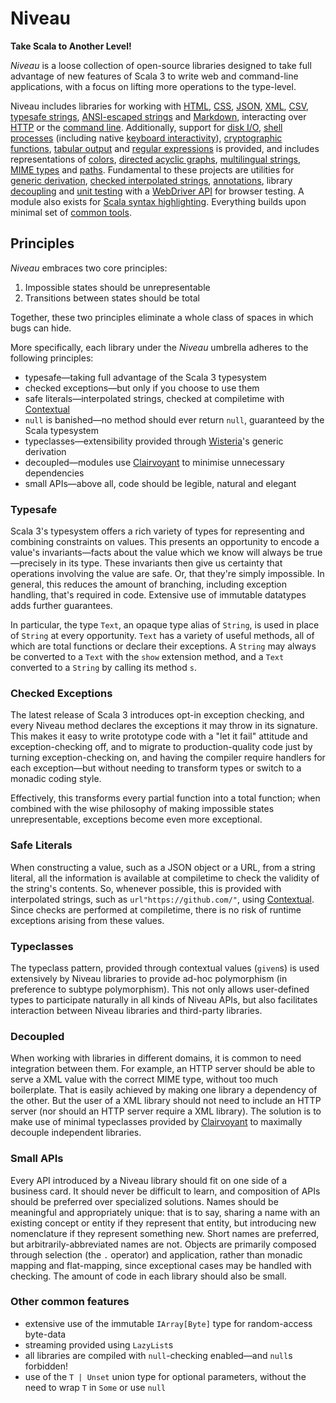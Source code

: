 # Niveau

**Take Scala to Another Level!**

_Niveau_ is a loose collection of open-source libraries designed to take full advantage of new
features of Scala 3 to write web and command-line applications, with a focus on lifting more
operations to the type-level.

Niveau includes libraries for working with [HTML](https://github.com/propensive/honeycomb/),
[CSS](https://github.com/propensive/cataract/), [JSON](https://github.com/propensive/euphemism/),
[XML](https://github.com/propensive/xylophone/), [CSV](https://github.com/propensive/caesura/),
[typesafe strings](https://github.com/propensive/gossamer/),
[ANSI-escaped strings](https://github.com/propensive/escapade/) and
[Markdown](https://github.com/propensive/punctuation/), interacting over
[HTTP](https://github.com/propensive/scintillate/) or the
[command line](https://github.com/propensive/exoskeleton/). Additionally, support for
[disk I/O](https://github.com/propensive/jovian/),
[shell processes](https://github.com/propensive/guillotine/) (including native
[keyboard interactivity](https://github.com/propensive/rivulet/)),
[cryptographic functions](https://github.com/propensive/gastronomy/),
[tabular output](https://github.com/propensive/escritoire/) and
[regular expressions](https://github.com/propensive/kaleidoscope/) is provided, and includes
representations of [colors](https://github.com/propensive/iridescence/),
[directed acyclic graphs](https://github.com/propensive/acyclicity/),
[multilingual strings](https://github.com/propensive/cosmopolite/),
[MIME types](https://github.com/propensive/gesticulate/) and
[paths](https://github.com/propensive/slalom/). Fundamental to these projects are utilities for
[generic derivation](https://github.com/propensive/wisteria/),
[checked interpolated strings](https://github.com/propensive/contextual/),
[annotations](https://github.com/propensive/adversaria/), library
[decoupling](https://github.com/propensive/clairvoyant/) and
[unit testing](https://github.com/propensive/probably/) with a
[WebDriver API](https://github.com/propensive/tarantula/) for browser testing. A module also
exists for [Scala syntax highlighting](https://github.com/propensive/harlequin/). Everything
builds upon minimal set of [common tools](https://github.com/propensive/rudiments/).

## Principles

_Niveau_ embraces two core principles:
1. Impossible states should be unrepresentable
2. Transitions between states should be total

Together, these two principles eliminate a whole class of spaces in which bugs can hide.

More specifically, each library under the _Niveau_ umbrella adheres to the following principles:
- typesafe—taking full advantage of the Scala 3 typesystem
- checked exceptions—but only if you choose to use them
- safe literals—interpolated strings, checked at compiletime with
  [Contextual](https://github.com/propensive/contextual/)
- `null` is banished—no method should ever return `null`, guaranteed by the Scala typesystem
- typeclasses—extensibility provided through
  [Wisteria](https://github.com/propensive/wisteria/)'s generic derivation
- decoupled—modules use [Clairvoyant](https://github.com/propensive/clairvoyant/) to minimise
  unnecessary dependencies
- small APIs—above all, code should be legible, natural and elegant

### Typesafe

Scala 3's typesystem offers a rich variety of types for representing and combining constraints on
values. This presents an opportunity to encode a value's invariants—facts about the value which we
know will always be true—precisely in its type. These invariants then give us certainty that
operations involving the value are safe. Or, that they're simply impossible. In general, this
reduces the amount of branching, including exception handling, that's required in code. Extensive
use of immutable datatypes adds further guarantees.

In particular, the type `Text`, an opaque type alias of `String`, is used in place of `String` at
every opportunity. `Text` has a variety of useful methods, all of which are total functions or
declare their exceptions. A `String` may always be converted to a `Text` with the `show` extension
method, and a `Text` converted to a `String` by calling its method `s`.

### Checked Exceptions

The latest release of Scala 3 introduces opt-in exception checking, and every Niveau method declares
the exceptions it may throw in its signature. This makes it easy to write prototype code with
a "let it fail" attitude and exception-checking off, and to migrate to production-quality code just
by turning exception-checking on, and having the compiler require handlers for each exception—but
without needing to transform types or switch to a monadic coding style.

Effectively, this transforms every partial function into a total function; when combined with the
wise philosophy of making impossible states unrepresentable, exceptions become even more
exceptional.

### Safe Literals

When constructing a value, such as a JSON object or a URL, from a string literal, all the
information is available at compiletime to check the validity of the string's contents. So,
whenever possible, this is provided with interpolated strings, such as `url"https://github.com/"`,
using [Contextual](https://github.com/propensive/contextual/). Since checks are performed at
compiletime, there is no risk of runtime exceptions arising from these values.

### Typeclasses

The typeclass pattern, provided through contextual values (`given`s) is used extensively by
Niveau libraries to provide ad-hoc polymorphism (in preference to subtype polymorphism). This not
only allows user-defined types to participate naturally in all kinds of Niveau APIs, but also
facilitates interaction between Niveau libraries and third-party libraries.

### Decoupled

When working with libraries in different domains, it is common to need integration between them.
For example, an HTTP server should be able to serve a XML value with the correct MIME type, without
too much boilerplate. That is easily achieved by making one library a dependency of the other. But
the user of a XML library should not need to include an HTTP server (nor should an HTTP server
require a XML library). The solution is to make use of minimal typeclasses provided by
[Clairvoyant](https://github.com/propensive/clairvoyant/) to maximally decouple independent
libraries.

### Small APIs

Every API introduced by a Niveau library should fit on one side of a business card. It should never
be difficult to learn, and composition of APIs should be preferred over specialized solutions. Names
should be meaningful and appropriately unique: that is to say, sharing a name with an existing
concept or entity if they represent that entity, but introducing new nomenclature if they represent
something new. Short names are preferred, but arbitrarily-abbreviated names are not. Objects are
primarily composed through selection (the `.` operator) and application, rather than monadic mapping
and flat-mapping, since exceptional cases may be handled with checking. The amount of code in each
library should also be small.

### Other common features

- extensive use of the immutable `IArray[Byte]` type for random-access byte-data
- streaming provided using `LazyList`s
- all libraries are compiled with `null`-checking enabled—and `null`s forbidden!
- use of the `T | Unset` union type for optional parameters, without the need to wrap `T` in `Some` or use `null`
